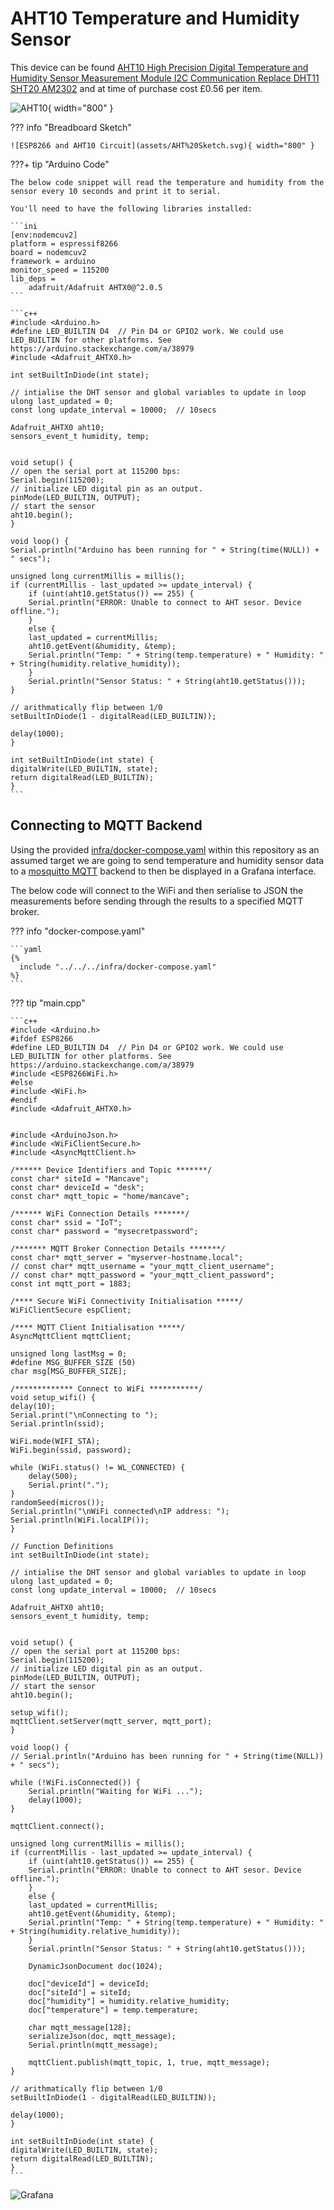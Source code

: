 # AHT10 Temperature and Humidity Sensor

This device can be found [AHT10 High Precision Digital Temperature and Humidity Sensor Measurement Module I2C Communication Replace DHT11 SHT20 AM2302](https://www.aliexpress.com/item/4000125110813.html) and at time of purchase cost £0.56 per item.

![AHT10](assets/H893db9f0c0614960983a1868b606b8b6l.jpg){ width="800" }

??? info "Breadboard Sketch"

    ![ESP8266 and AHT10 Circuit](assets/AHT%20Sketch.svg){ width="800" }

???+ tip "Arduino Code"

    The below code snippet will read the temperature and humidity from the sensor every 10 seconds and print it to serial.

    You'll need to have the following libraries installed:

    ```ini
    [env:nodemcuv2]
    platform = espressif8266
    board = nodemcuv2
    framework = arduino
    monitor_speed = 115200
    lib_deps =
        adafruit/Adafruit AHTX0@^2.0.5
    ```

    ```c++
    #include <Arduino.h>
    #define LED_BUILTIN D4  // Pin D4 or GPIO2 work. We could use LED_BUILTIN for other platforms. See https://arduino.stackexchange.com/a/38979
    #include <Adafruit_AHTX0.h>

    int setBuiltInDiode(int state);

    // intialise the DHT sensor and global variables to update in loop
    ulong last_updated = 0;
    const long update_interval = 10000;  // 10secs

    Adafruit_AHTX0 aht10;
    sensors_event_t humidity, temp;


    void setup() {
    // open the serial port at 115200 bps:
    Serial.begin(115200);
    // initialize LED digital pin as an output.
    pinMode(LED_BUILTIN, OUTPUT);
    // start the sensor
    aht10.begin();
    }

    void loop() {
    Serial.println("Arduino has been running for " + String(time(NULL)) + " secs");

    unsigned long currentMillis = millis();
    if (currentMillis - last_updated >= update_interval) {
        if (uint(aht10.getStatus()) == 255) {
        Serial.println("ERROR: Unable to connect to AHT sesor. Device offline.");
        }
        else {
        last_updated = currentMillis;
        aht10.getEvent(&humidity, &temp);
        Serial.println("Temp: " + String(temp.temperature) + " Humidity: " + String(humidity.relative_humidity));
        }
        Serial.println("Sensor Status: " + String(aht10.getStatus()));
    }

    // arithmatically flip between 1/0
    setBuiltInDiode(1 - digitalRead(LED_BUILTIN));

    delay(1000);
    }

    int setBuiltInDiode(int state) {
    digitalWrite(LED_BUILTIN, state);
    return digitalRead(LED_BUILTIN);
    }
    ```

## Connecting to MQTT Backend

Using the provided [infra/docker-compose.yaml](https://github.com/darth-veitcher/arduino-snippets/tree/main/infra/docker-compose.yaml) within this repository as an assumed target we are going to send temperature and humidity sensor data to a [mosquitto MQTT](https://mosquitto.org/) backend to then be displayed in a Grafana interface.

The below code will connect to the WiFi and then serialise to JSON the measurements before sending through the results to a specified MQTT broker.

??? info "docker-compose.yaml"

    ```yaml
    {%
      include "../../../infra/docker-compose.yaml"
    %}
    ```

??? tip "main.cpp"

    ```c++
    #include <Arduino.h>
    #ifdef ESP8266
    #define LED_BUILTIN D4  // Pin D4 or GPIO2 work. We could use LED_BUILTIN for other platforms. See https://arduino.stackexchange.com/a/38979
    #include <ESP8266WiFi.h>
    #else
    #include <WiFi.h>
    #endif
    #include <Adafruit_AHTX0.h>


    #include <ArduinoJson.h>
    #include <WiFiClientSecure.h>
    #include <AsyncMqttClient.h>

    /****** Device Identifiers and Topic *******/
    const char* siteId = "Mancave";
    const char* deviceId = "desk";
    const char* mqtt_topic = "home/mancave";

    /****** WiFi Connection Details *******/
    const char* ssid = "IoT";
    const char* password = "mysecretpassword";

    /******* MQTT Broker Connection Details *******/
    const char* mqtt_server = "myserver-hostname.local";
    // const char* mqtt_username = "your_mqtt_client_username";
    // const char* mqtt_password = "your_mqtt_client_password";
    const int mqtt_port = 1883;

    /**** Secure WiFi Connectivity Initialisation *****/
    WiFiClientSecure espClient;

    /**** MQTT Client Initialisation *****/
    AsyncMqttClient mqttClient;

    unsigned long lastMsg = 0;
    #define MSG_BUFFER_SIZE (50)
    char msg[MSG_BUFFER_SIZE];

    /************* Connect to WiFi ***********/
    void setup_wifi() {
    delay(10);
    Serial.print("\nConnecting to ");
    Serial.println(ssid);

    WiFi.mode(WIFI_STA);
    WiFi.begin(ssid, password);

    while (WiFi.status() != WL_CONNECTED) {
        delay(500);
        Serial.print(".");
    }
    randomSeed(micros());
    Serial.println("\nWiFi connected\nIP address: ");
    Serial.println(WiFi.localIP());
    }

    // Function Definitions
    int setBuiltInDiode(int state);

    // intialise the DHT sensor and global variables to update in loop
    ulong last_updated = 0;
    const long update_interval = 10000;  // 10secs

    Adafruit_AHTX0 aht10;
    sensors_event_t humidity, temp;


    void setup() {
    // open the serial port at 115200 bps:
    Serial.begin(115200);
    // initialize LED digital pin as an output.
    pinMode(LED_BUILTIN, OUTPUT);
    // start the sensor
    aht10.begin();

    setup_wifi();
    mqttClient.setServer(mqtt_server, mqtt_port);
    }

    void loop() {
    // Serial.println("Arduino has been running for " + String(time(NULL)) + " secs");

    while (!WiFi.isConnected()) {
        Serial.println("Waiting for WiFi ...");
        delay(1000);
    }

    mqttClient.connect();

    unsigned long currentMillis = millis();
    if (currentMillis - last_updated >= update_interval) {
        if (uint(aht10.getStatus()) == 255) {
        Serial.println("ERROR: Unable to connect to AHT sesor. Device offline.");
        }
        else {
        last_updated = currentMillis;
        aht10.getEvent(&humidity, &temp);
        Serial.println("Temp: " + String(temp.temperature) + " Humidity: " + String(humidity.relative_humidity));
        }
        Serial.println("Sensor Status: " + String(aht10.getStatus()));

        DynamicJsonDocument doc(1024);

        doc["deviceId"] = deviceId;
        doc["siteId"] = siteId;
        doc["humidity"] = humidity.relative_humidity;
        doc["temperature"] = temp.temperature;

        char mqtt_message[128];
        serializeJson(doc, mqtt_message);
        Serial.println(mqtt_message);

        mqttClient.publish(mqtt_topic, 1, true, mqtt_message);
    }

    // arithmatically flip between 1/0
    setBuiltInDiode(1 - digitalRead(LED_BUILTIN));

    delay(1000);
    }

    int setBuiltInDiode(int state) {
    digitalWrite(LED_BUILTIN, state);
    return digitalRead(LED_BUILTIN);
    }
    ```

![Grafana](assets/grafana.png)
